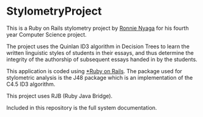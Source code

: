 # StylometryProject

This is a Ruby on Rails stylometry project by [Ronnie Nyaga](http://twitter.com/ronnie_nyaga) for his fourth year Computer Science project.


The project uses the Quinlan ID3 algorithm in Decision Trees to learn the written linguistic styles of students in their essays, and thus determine the integrity of the authorship of subsequent essays handed in by the students.

This application is coded using [*Ruby on Rails](http://rubyonrails.org). The package used for stylometric analysis is the J48 package which is an implementation of the C4.5 ID3 algorithm.

This project uses RJB (Ruby Java Bridge).

Included in this repository is the full system documentation.


